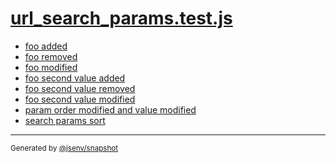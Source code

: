 # [url_search_params.test.js](../url_search_params.test.js)


- [foo added](foo_added/foo_added.md)
- [foo removed](foo_removed/foo_removed.md)
- [foo modified](foo_modified/foo_modified.md)
- [foo second value added](foo_second_value_added/foo_second_value_added.md)
- [foo second value removed](foo_second_value_removed/foo_second_value_removed.md)
- [foo second value modified](foo_second_value_modified/foo_second_value_modified.md)
- [param order modified and value modified](param_order_modified_and_value_modified/param_order_modified_and_value_modified.md)
- [search params sort](search_params_sort/search_params_sort.md)

---

<sub>
  Generated by <a href="https://github.com/jsenv/core/tree/main/packages/independent/snapshot">@jsenv/snapshot</a>
</sub>
